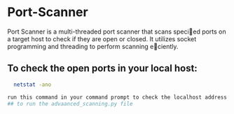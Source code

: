 # Port-Scanner
Port Scanner is a multi-threaded port scanner that scans specied ports on a target host to check if they are open or closed. It utilizes socket programming and threading to perform scanning eciently.

## To check the open ports in your local host:
  ```bash
    netstat -ano

run this command in your command prompt to check the localhost address with open ports.
## to run the advaanced_scanning.py file
